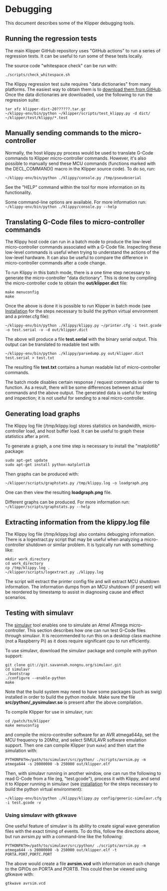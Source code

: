 # Debugging

This document describes some of the Klipper debugging tools.

## Running the regression tests

The main Klipper GitHub repository uses "GitHub actions" to run a
series of regression tests. It can be useful to run some of these
tests locally.

The source code "whitespace check" can be run with:
```
./scripts/check_whitespace.sh
```

The Klippy regression test suite requires "data dictionaries" from
many platforms. The easiest way to obtain them is to
[download them from GitHub](https://github.com/KevinOConnor/klipper/issues/1438).
Once the data dictionaries are downloaded, use the following to run
the regression suite:
```
tar xfz klipper-dict-20??????.tar.gz
~/klippy-env/bin/python ~/klipper/scripts/test_klippy.py -d dict/ ~/klipper/test/klippy/*.test
```

## Manually sending commands to the micro-controller

Normally, the host klippy.py process would be used to translate G-Code
commands to Klipper micro-controller commands. However, it's also
possible to manually send these MCU commands (functions marked with
the DECL_COMMAND() macro in the Klipper source code). To do so, run:

```
~/klippy-env/bin/python ./klippy/console.py /tmp/pseudoserial
```

See the "HELP" command within the tool for more information on its
functionality.

Some command-line options are available. For more information run:
`~/klippy-env/bin/python ./klippy/console.py --help`

## Translating G-Code files to micro-controller commands

The Klippy host code can run in a batch mode to produce the low-level
micro-controller commands associated with a G-Code file. Inspecting
these low-level commands is useful when trying to understand the
actions of the low-level hardware. It can also be useful to compare
the difference in micro-controller commands after a code change.

To run Klippy in this batch mode, there is a one time step necessary
to generate the micro-controller "data dictionary". This is done by
compiling the micro-controller code to obtain the **out/klipper.dict**
file:

```
make menuconfig
make
```

Once the above is done it is possible to run Klipper in batch mode
(see [Installation](Installation.md) for the steps necessary to build
the python virtual environment and a printer.cfg file):

```
~/klippy-env/bin/python ./klippy/klippy.py ~/printer.cfg -i test.gcode -o test.serial -v -d out/klipper.dict
```

The above will produce a file **test.serial** with the binary serial
output. This output can be translated to readable text with:

```
~/klippy-env/bin/python ./klippy/parsedump.py out/klipper.dict test.serial > test.txt
```

The resulting file **test.txt** contains a human readable list of
micro-controller commands.

The batch mode disables certain response / request commands in order
to function. As a result, there will be some differences between
actual commands and the above output. The generated data is useful for
testing and inspection; it is not useful for sending to a real
micro-controller.

## Generating load graphs

The Klippy log file (/tmp/klippy.log) stores statistics on bandwidth,
micro-controller load, and host buffer load. It can be useful to graph
these statistics after a print.

To generate a graph, a one time step is necessary to install the
"matplotlib" package:

```
sudo apt-get update
sudo apt-get install python-matplotlib
```

Then graphs can be produced with:

```
~/klipper/scripts/graphstats.py /tmp/klippy.log -o loadgraph.png
```

One can then view the resulting **loadgraph.png** file.

Different graphs can be produced. For more information run:
`~/klipper/scripts/graphstats.py --help`

## Extracting information from the klippy.log file

The Klippy log file (/tmp/klippy.log) also contains debugging
information. There is a logextract.py script that may be useful when
analyzing a micro-controller shutdown or similar problem. It is
typically run with something like:

```
mkdir work_directory
cd work_directory
cp /tmp/klippy.log .
~/klipper/scripts/logextract.py ./klippy.log
```

The script will extract the printer config file and will extract MCU
shutdown information. The information dumps from an MCU shutdown (if
present) will be reordered by timestamp to assist in diagnosing cause
and effect scenarios.

## Testing with simulavr

The [simulavr](http://www.nongnu.org/simulavr/) tool enables one to
simulate an Atmel ATmega micro-controller. This section describes how
one can run test G-Code files through simulavr. It is recommended to
run this on a desktop class machine (not a Raspberry Pi) as it does
require significant cpu to run efficiently.

To use simulavr, download the simulavr package and compile with python
support:

```
git clone git://git.savannah.nongnu.org/simulavr.git
cd simulavr
./bootstrap
./configure --enable-python
make
```

Note that the build system may need to have some packages (such as
swig) installed in order to build the python module. Make sure the
file **src/python/_pysimulavr.so** is present after the above
compilation.

To compile Klipper for use in simulavr, run:

```
cd /patch/to/klipper
make menuconfig
```

and compile the micro-controller software for an AVR atmega644p, set
the MCU frequency to 20Mhz, and select SIMULAVR software emulation
support. Then one can compile Klipper (run `make`) and then start the
simulation with:

```
PYTHONPATH=/path/to/simulavr/src/python/ ./scripts/avrsim.py -m atmega644 -s 20000000 -b 250000 out/klipper.elf
```

Then, with simulavr running in another window, one can run the
following to read G-Code from a file (eg, "test.gcode"), process it
with Klippy, and send it to Klipper running in simulavr (see
[installation](Installation.md) for the steps necessary to build the
python virtual environment):

```
~/klippy-env/bin/python ./klippy/klippy.py config/generic-simulavr.cfg -i test.gcode -v
```

### Using simulavr with gtkwave

One useful feature of simulavr is its ability to create signal wave
generation files with the exact timing of events. To do this, follow
the directions above, but run avrsim.py with a command-line like the
following:

```
PYTHONPATH=/path/to/simulavr/src/python/ ./scripts/avrsim.py -m atmega644 -s 20000000 -b 250000 out/klipper.elf -t PORTA.PORT,PORTC.PORT
```

The above would create a file **avrsim.vcd** with information on each
change to the GPIOs on PORTA and PORTB. This could then be viewed
using gtkwave with:

```
gtkwave avrsim.vcd
```
